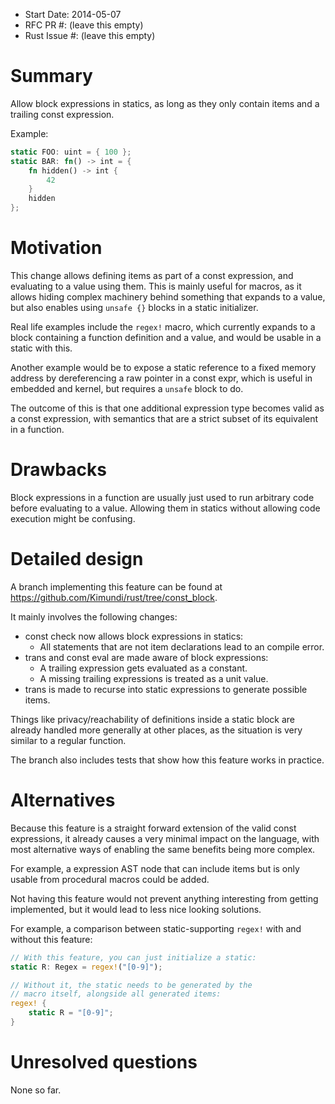 - Start Date: 2014-05-07
- RFC PR #: (leave this empty)
- Rust Issue #: (leave this empty)

# Summary

Allow block expressions in statics, as long as they only contain items
and a trailing const expression.

Example:

```rust
static FOO: uint = { 100 };
static BAR: fn() -> int = {
    fn hidden() -> int {
        42
    }
    hidden
};
```

# Motivation

This change allows defining items as part of a const expression,
and evaluating to a value using them.
This is mainly useful for macros, as it allows hiding complex machinery behind something
that expands to a value, but also enables using `unsafe {}` blocks in a static initializer.

Real life examples include the `regex!` macro, which currently expands to a block containing a
function definition and a value, and would be usable in a static with this.

Another example would be to expose a static reference to a fixed memory address by
dereferencing a raw pointer in a const expr, which is useful in
embedded and kernel, but requires a `unsafe` block to do.

The outcome of this is that one additional expression type becomes valid as a const
expression, with semantics that are a strict subset of its equivalent in a function.

# Drawbacks

Block expressions in a function are usually just used to run arbitrary code before
evaluating to a value. Allowing them in statics without allowing code
execution might be confusing.

# Detailed design

A branch implementing this feature can be found at
https://github.com/Kimundi/rust/tree/const_block.

It mainly involves the following changes:

- const check now allows block expressions in statics:
  - All statements that are not item declarations lead to an compile error.
- trans and const eval are made aware of block expressions:
  - A trailing expression gets evaluated as a constant.
  - A missing trailing expressions is treated as a unit value.
- trans is made to recurse into static expressions to generate possible items.

Things like privacy/reachability of definitions inside a static block
are already handled more generally at other places, as the situation is
very similar to a regular function.

The branch also includes tests that show how this feature works in practice.

# Alternatives

Because this feature is a straight forward extension of the valid const expressions,
it already causes a very minimal impact on the language, with most alternative ways
of enabling the same benefits being more complex.

For example, a expression AST node that can include items but is only usable from procedural macros
could be added.

Not having this feature would not prevent anything interesting from getting implemented,
but it would lead to less nice looking solutions.

For example, a comparison between static-supporting `regex!` with and without this feature:

```rust
// With this feature, you can just initialize a static:
static R: Regex = regex!("[0-9]");

// Without it, the static needs to be generated by the
// macro itself, alongside all generated items:
regex! {
    static R = "[0-9]";
}
```

# Unresolved questions

None so far.
